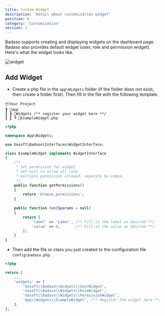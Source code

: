 ```yaml
---
title: Custom Widget
description: 'Detail about customization widget'
position: 6
category: 'Customization'
version: 1
---
```


Badaso supports creating and displaying widgets on the dashboard page. Badaso also provides default widget (user, role and permission widget). Here's what the widget looks like.

![widget](custom-widget/widget.png)

## Add Widget

- Create a php file in the `app\Widgets` folder (if the folder does not exist, then create a folder first). Then fill in the file with the following template.

```
📦Your Project
┣ 📂app
┃ ┣ 📂Widgets /** register your widget here **/
┃ ┃ ┗ 📜ExampleWidget.php
```

```php
<?php

namespace App\Widgets;

use Uasoft\Badaso\Interfaces\WidgetInterface;

class ExampleWidget implements WidgetInterface
{
    /**
     * Set permission for widget
     * set null to allow all role
     * multiple permission allowed, separate by comma.
     */
    public function getPermissions()
    {
        return 'browse_permissions';
    }
    
    public function run($params = null)
    {
        return [
            'label' => 'Label', /** Fill in the label as desired **/
            'value' => 0,       /** Fill in the value as desired **/
        ];
    }
}
```

- Then add the file or class you just created to the configuration file `config\badaso.php`.

```php
<?php

return [
    ...
    'widgets' => [
        'Uasoft\\Badaso\\Widgets\\UserWidget',
        'Uasoft\\Badaso\\Widgets\\RoleWidget',
        'Uasoft\\Badaso\\Widgets\\PermissionWidget',
        'App\\Widgets\\ExampleWidget', /** Register the widget here **/
    ],
];
```